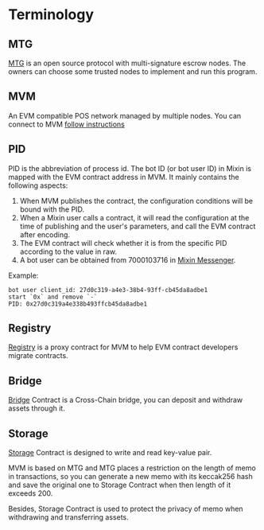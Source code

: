 # Terminology

## MTG

[MTG](https://github.com/MixinNetwork/trusted-group)
is an open source protocol with multi-signature escrow nodes.
The owners can choose some trusted nodes to implement and run this program. 

## MVM

An EVM compatible POS network managed by multiple nodes. 
You can connect to MVM [follow instructions](/quorum/join.html)

## PID

PID is the abbreviation of process id.
The bot ID (or bot user ID) in Mixin is mapped with the EVM contract address in MVM. 
It mainly contains the following aspects: 

1. When MVM publishes the contract, the configuration conditions will be bound with the PID. 
2. When a Mixin user calls a contract, it will read the configuration at the time of publishing and the user's parameters, and call the EVM contract after encoding.  
3. The EVM contract will check whether it is from the specific PID according to the value in raw. 
4. A bot user can be obtained from 7000103716 in [Mixin Messenger](https://mixin.one/messenger).

Example:
```text
bot user client_id: 27d0c319-a4e3-38b4-93ff-cb45da8adbe1
start `0x` and remove `-`
PID: 0x27d0c319a4e338b493ffcb45da8adbe1
```

## Registry

[Registry](https://github.com/MixinNetwork/trusted-group/blob/master/mvm/quorum/registry/contracts/Registry.sol)
is a proxy contract for MVM to help EVM contract developers migrate contracts. 

## Bridge
[Bridge](https://github.com/MixinNetwork/trusted-group/blob/master/mvm/quorum/bridge/contracts/Bridge.sol)
Contract is a Cross-Chain bridge, you can deposit and withdraw assets through it.

## Storage
[Storage](https://github.com/MixinNetwork/trusted-group/blob/master/mvm/quorum/registry/contracts/Storage.sol)
Contract is designed to write and read key-value pair.
  
MVM is based on MTG and MTG places a restriction on the length of memo in transactions, 
so you can generate a new memo with its keccak256 hash and save the original one to Storage Contract when then length of it exceeds 200.

Besides, Storage Contract is used to protect the privacy of memo when withdrawing and transferring assets.  
